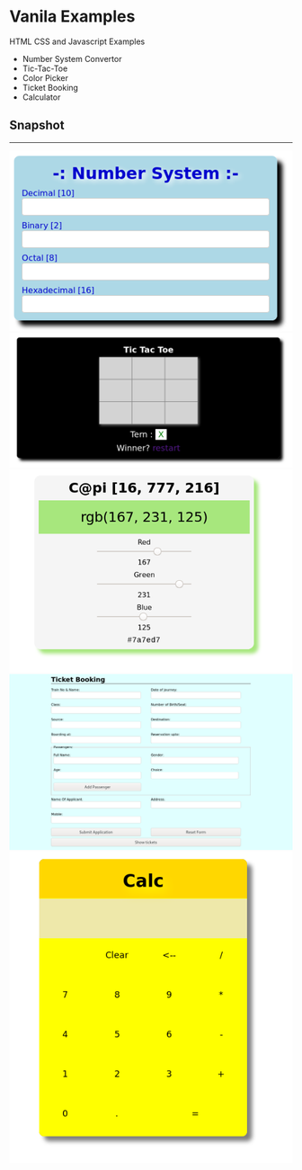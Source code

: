 # Vanila Examples
HTML CSS and Javascript Examples

- Number System Convertor
- Tic-Tac-Toe
- Color Picker
- Ticket Booking
- Calculator
 
## Snapshot
---
![nsconvertor](./assets/nsconvertor.png)
![tic-tac-toe](./assets/tic-tac-toe.png)
![color-picker](./assets/color-picker.png)
![Ticket App](./assets/ticket-app.png)
![Calculator](./assets/calc.png)
